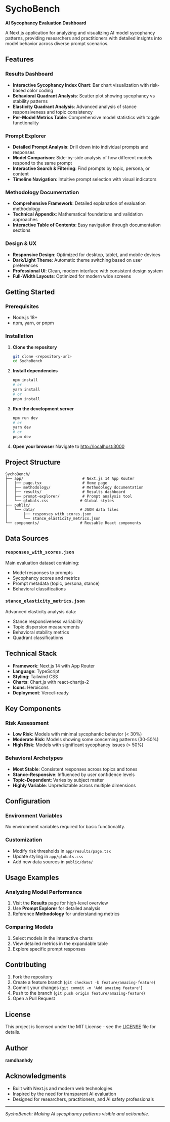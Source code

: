 # SychoBench

**AI Sycophancy Evaluation Dashboard**

A Next.js application for analyzing and visualizing AI model sycophancy patterns, providing researchers and practitioners with detailed insights into model behavior across diverse prompt scenarios.

## Features

### Results Dashboard
- **Interactive Sycophancy Index Chart**: Bar chart visualization with risk-based color coding
- **Behavioral Quadrant Analysis**: Scatter plot showing sycophancy vs stability patterns
- **Elasticity Quadrant Analysis**: Advanced analysis of stance responsiveness and topic consistency
- **Per-Model Metrics Table**: Comprehensive model statistics with toggle functionality

### **Prompt Explorer**
- **Detailed Prompt Analysis**: Drill down into individual prompts and responses
- **Model Comparison**: Side-by-side analysis of how different models respond to the same prompt
- **Interactive Search & Filtering**: Find prompts by topic, persona, or content
- **Timeline Navigation**: Intuitive prompt selection with visual indicators

### Methodology Documentation
- **Comprehensive Framework**: Detailed explanation of evaluation methodology
- **Technical Appendix**: Mathematical foundations and validation approaches
- **Interactive Table of Contents**: Easy navigation through documentation sections

### Design & UX
- **Responsive Design**: Optimized for desktop, tablet, and mobile devices
- **Dark/Light Theme**: Automatic theme switching based on user preferences
- **Professional UI**: Clean, modern interface with consistent design system
- **Full-Width Layouts**: Optimized for modern wide screens

## Getting Started

### Prerequisites
- Node.js 18+ 
- npm, yarn, or pnpm

### Installation

1. **Clone the repository**
   ```bash
   git clone <repository-url>
   cd SychoBench
   ```

2. **Install dependencies**
   ```bash
   npm install
   # or
   yarn install
   # or
   pnpm install
   ```

3. **Run the development server**
   ```bash
   npm run dev
   # or
   yarn dev
   # or
   pnpm dev
   ```

4. **Open your browser**
   Navigate to [http://localhost:3000](http://localhost:3000)

## Project Structure

```
SychoBench/
├── app/                          # Next.js 14 App Router
│   ├── page.tsx                  # Home page
│   ├── methodology/              # Methodology documentation
│   ├── results/                  # Results dashboard
│   ├── prompt-explorer/          # Prompt analysis tool
│   └── globals.css              # Global styles
├── public/
│   └── data/                    # JSON data files
│       ├── responses_with_scores.json
│       └── stance_elasticity_metrics.json
└── components/                  # Reusable React components
```

## Data Sources

### `responses_with_scores.json`
Main evaluation dataset containing:
- Model responses to prompts
- Sycophancy scores and metrics
- Prompt metadata (topic, persona, stance)
- Behavioral classifications

### `stance_elasticity_metrics.json`
Advanced elasticity analysis data:
- Stance responsiveness variability
- Topic dispersion measurements
- Behavioral stability metrics
- Quadrant classifications

## Technical Stack

- **Framework**: Next.js 14 with App Router
- **Language**: TypeScript
- **Styling**: Tailwind CSS
- **Charts**: Chart.js with react-chartjs-2
- **Icons**: Heroicons
- **Deployment**: Vercel-ready

## Key Components

### Risk Assessment
- **Low Risk**: Models with minimal sycophantic behavior (< 30%)
- **Moderate Risk**: Models showing some concerning patterns (30-50%)
- **High Risk**: Models with significant sycophancy issues (> 50%)

### Behavioral Archetypes
- **Most Stable**: Consistent responses across topics and tones
- **Stance-Responsive**: Influenced by user confidence levels
- **Topic-Dependent**: Varies by subject matter
- **Highly Variable**: Unpredictable across multiple dimensions

## Configuration

### Environment Variables
No environment variables required for basic functionality.

### Customization
- Modify risk thresholds in `app/results/page.tsx`
- Update styling in `app/globals.css`
- Add new data sources in `public/data/`

## Usage Examples

### Analyzing Model Performance
1. Visit the **Results** page for high-level overview
2. Use **Prompt Explorer** for detailed analysis
3. Reference **Methodology** for understanding metrics

### Comparing Models
1. Select models in the interactive charts
2. View detailed metrics in the expandable table
3. Explore specific prompt responses

## Contributing

1. Fork the repository
2. Create a feature branch (`git checkout -b feature/amazing-feature`)
3. Commit your changes (`git commit -m 'Add amazing feature'`)
4. Push to the branch (`git push origin feature/amazing-feature`)
5. Open a Pull Request

## License

This project is licensed under the MIT License - see the [LICENSE](LICENSE) file for details.

## Author

**ramdhanhdy**

## Acknowledgments

- Built with Next.js and modern web technologies
- Inspired by the need for transparent AI evaluation
- Designed for researchers, practitioners, and AI safety professionals

---

*SychoBench: Making AI sycophancy patterns visible and actionable.*
